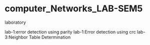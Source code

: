 # computer_Networks_LAB-SEM5
laboratory

lab-1:error detection using parity
lab-1:Error detection using crc
lab-3:Neighbor Table Determination
